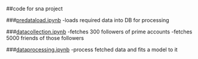 ##code for sna project

###[predataload.ipynb]
	-loads required data into DB for processing

###[datacollection.ipynb]
	-fetches 300 followers of prime accounts
	-fetches 5000 friends of those followers

###[dataprocessing.ipynb]
	-process fetched data and fits a model to it


[predataload.ipynb]:http://nbviewer.ipython.org/github/nravi89/snaproject/blob/master/code/predataload.ipynb
[datacollection.ipynb]:http://nbviewer.ipython.org/github/nravi89/snaproject/blob/master/code/datacollection.ipynb
[dataprocessing.ipynb]:http://nbviewer.ipython.org/github/nravi89/snaproject/blob/master/code/dataprocessing.ipynb

	